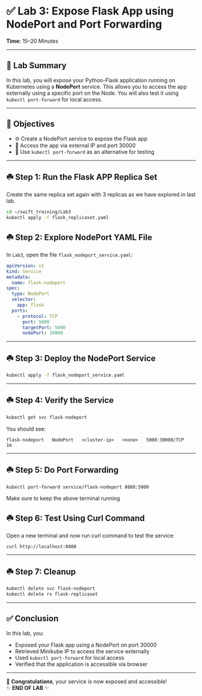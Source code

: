 
# ✅ Lab 3: Expose Flask App using NodePort and Port Forwarding

**Time:** 15–20 Minutes

---

## 🧾 Lab Summary

In this lab, you will expose your Python-Flask application running on Kubernetes using a **NodePort** service. This allows you to access the app externally using a specific port on the Node. You will also test it using `kubectl port-forward` for local access.

---

## 🎯 Objectives

- 🌐 Create a NodePort service to expose the Flask app  
- 🚪 Access the app via external IP and port 30000  
- 🧪 Use `kubectl port-forward` as an alternative for testing  

---

## ☘️ Step 1: Run the Flask APP Replica Set
Create the same replica set again with 3 replicas as we have explored in last lab.

```bash
cd ~/swift_training/Lab3
kubectl apply -f flask_replicaset.yaml
```


## ☘️ Step 2: Explore NodePort YAML File

In `Lab3`, open the file `flask_nodeport_service.yaml`:

```yaml
apiVersion: v1
kind: Service
metadata:
  name: flask-nodeport
spec:
  type: NodePort
  selector:
    app: flask
  ports:
    - protocol: TCP
      port: 5000
      targetPort: 5000
      nodePort: 30000
```

---

## ☘️ Step 3: Deploy the NodePort Service

```bash
kubectl apply -f flask_nodeport_service.yaml
```

---

## ☘️ Step 4: Verify the Service

```bash
kubectl get svc flask-nodeport
```

You should see:

```
flask-nodeport   NodePort   <cluster-ip>   <none>   5000:30000/TCP   1m
```

---


## ☘️ Step 5: Do Port Forwarding 


```bash
kubectl port-forward service/flask-nodeport 8888:5000
```
Make sure to keep the above terminal running


## ☘️ Step 6: Test Using Curl Command

Open a new terminal and now run curl command to test the service:

```
curl http://localhost:8080
```

---

## ☘️ Step 7: Cleanup

```bash
kubectl delete svc flask-nodeport
kubectl delete rs flask-replicaset
```

---

## ✅ Conclusion

In this lab, you:

- Exposed your Flask app using a NodePort on port 30000
- Retrieved Minikube IP to access the service externally
- Used `kubectl port-forward` for local access
- Verified that the application is accessible via browser

---

🎉 **Congratulations**, your service is now exposed and accessible!  
✨ **END OF LAB** ✨
